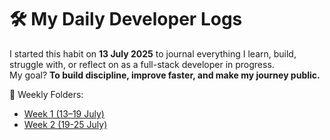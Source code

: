 
# 🛠 My Daily Developer Logs

I started this habit on **13 July 2025** to journal everything I learn, build, struggle with, or reflect on as a full-stack developer in progress.  
My goal? **To build discipline, improve faster, and make my journey public.**

📅 Weekly Folders:
- [Week 1 (13–19 July)](./Week1/) 
- [Week 2 (19-25 July)](./Week2/)